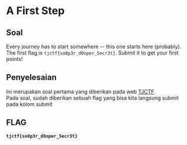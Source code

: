 # A First Step

## Soal
Every journey has to start somewhere -- this one starts here (probably).
The first flag is `tjctf{so0p3r_d0oper_5ecr3t}`. Submit it to get your first points!

## Penyelesaian
Ini merupakan soal pertama yang diberikan pada web [TJCTF](https://tjctf.org/chals/list).
<br> Pada soal, sudah diberikan sebuah flag yang bisa kita langsung submit pada kolom submit

## FLAG
__`tjctf{so0p3r_d0oper_5ecr3t}`__